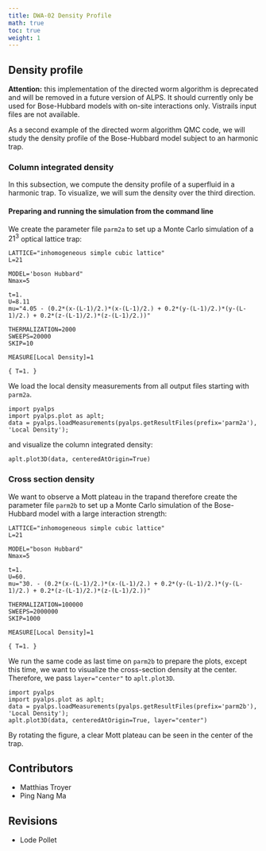 ```yaml
---
title: DWA-02 Density Profile
math: true
toc: true
weight: 1
---
```


## Density profile

**Attention:** this implementation of the directed worm algorithm is deprecated and will be removed in a future version of ALPS. It should currently only be used for Bose-Hubbard models with on-site interactions only. Vistrails input files are not available. 

As a second example of the directed worm algorithm QMC code, we will study the density profile of the Bose-Hubbard model subject to an harmonic trap.

### Column integrated density

In this subsection, we compute the density profile of a superfluid in a harmonic trap. To visualize, we will sum the density over the third direction.

#### Preparing and running the simulation from the command line

We create the parameter file `parm2a` to set up a Monte Carlo simulation of a $21^3$ optical lattice trap:

    LATTICE="inhomogeneous simple cubic lattice"
    L=21

    MODEL='boson Hubbard"
    Nmax=5

    t=1.
    U=8.11
    mu="4.05 - (0.2*(x-(L-1)/2.)*(x-(L-1)/2.) + 0.2*(y-(L-1)/2.)*(y-(L-1)/2.) + 0.2*(z-(L-1)/2.)*(z-(L-1)/2.))"
 
    THERMALIZATION=2000
    SWEEPS=20000
    SKIP=10
 
    MEASURE[Local Density]=1

    { T=1. }
    

We load the local density measurements from all output files starting with `parm2a`.

    import pyalps
    import pyalps.plot as aplt;
    data = pyalps.loadMeasurements(pyalps.getResultFiles(prefix='parm2a'), 'Local Density');

and visualize the column integrated density:

    aplt.plot3D(data, centeredAtOrigin=True)

### Cross section density

We want to observe a Mott plateau in the trapand therefore create the parameter file `parm2b` to set up a Monte Carlo simulation of the Bose-Hubbard model with a large interaction strength:

    LATTICE="inhomogeneous simple cubic lattice"
    L=21

    MODEL="boson Hubbard"
    Nmax=5
 
    t=1.
    U=60.
    mu="30. - (0.2*(x-(L-1)/2.)*(x-(L-1)/2.) + 0.2*(y-(L-1)/2.)*(y-(L-1)/2.) + 0.2*(z-(L-1)/2.)*(z-(L-1)/2.))"

    THERMALIZATION=100000
    SWEEPS=2000000
    SKIP=1000

    MEASURE[Local Density]=1

    { T=1. }

We run the same code as last time on `parm2b` to prepare the plots, except this time, we want to visualize the cross-section density at the center. Therefore, we pass `layer="center"` to `aplt.plot3D`.

    import pyalps
    import pyalps.plot as aplt;
    data = pyalps.loadMeasurements(pyalps.getResultFiles(prefix='parm2b'), 'Local Density');
    aplt.plot3D(data, centeredAtOrigin=True, layer="center")

By rotating the figure, a clear Mott plateau can be seen in the center of the trap.

## Contributors

- Matthias Troyer
- Ping Nang Ma

## Revisions

- Lode Pollet

